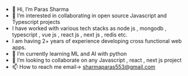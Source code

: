 - 👋 Hi, I’m Paras Sharma
- 👀 I’m interested in collaborating in open source   Javascript and Typescript projects
- I have worked with various tech stacks as node js , mongodb , typescript , vue js , react js , next js , redis etc.
- I am having 2+ years of experience developing cross functional web apps.
- 🌱 I’m currently learning ML and AI with python 
- 💞️ I’m looking to collaborate on any Javascript , react , next js project
- 📫 How to reach me  email->  sharmaparas553@gmail.com

<!---
paras231/paras231 is a ✨ special ✨ repository because its `README.md` (this file) appears on your GitHub profile.
You can click the Preview link to take a look at your changes.
--->
